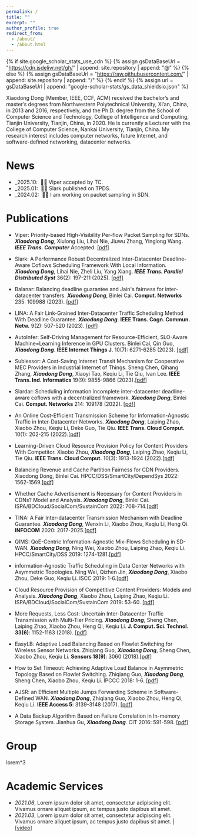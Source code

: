 ```yaml
---
permalink: /
title: ""
excerpt: ""
author_profile: true
redirect_from:
  - /about/
  - /about.html
---
```


{% if site.google_scholar_stats_use_cdn %}
{% assign gsDataBaseUrl = "https://cdn.jsdelivr.net/gh/" | append: site.repository | append: "@" %}
{% else %}
{% assign gsDataBaseUrl = "https://raw.githubusercontent.com/" | append: site.repository | append: "/" %}
{% endif %}
{% assign url = gsDataBaseUrl | append: "google-scholar-stats/gs_data_shieldsio.json" %}

<span class='anchor' id='about-me'></span>

Xiaodong Dong (Member, IEEE, CCF, ACM) received the bachelor’s and master’s degrees from Northwestern Polytechnical University, Xi’an, China, in 2013 and 2016, respectively, and the Ph.D. degree from the School of Computer Science and Technology, College of Intelligence and Computing, Tianjin University, Tianjin, China, in 2020. He is currently a Lecturer with the College of Computer Science, Nankai University, Tianjin, China. My research interest includes computer networks, future Internet, and software-defined networking, datacenter networks.

# News

- _2025.10: &nbsp;🎉🎉 Viper accepted by TC.
- _2025.01: &nbsp;🎉🎉 Slark published on TPDS.
- _2024.02: &nbsp;🎉🎉 I am working on packet sampling in SDN.

# Publications

<div class='paper-box-text' markdown="1">

- Viper: Priority-based High-Visibility Per-flow Packet Sampling for SDNs. **_Xiaodong Dong_**, Xiulong Liu, Lihai Nie, Jiuwu Zhang, Yinglong Wang. **_IEEE Trans. Computer_** Accepted. [[pdf]]()

- Slark: A Performance Robust Decentralized Inter-Datacenter Deadline-Aware Coflows Scheduling Framework With Local Information. **_Xiaodong Dong_**, Lihai Nie, Zheli Liu, Yang Xiang. **_IEEE Trans. Parallel Distributed Syst_** 36(2): 197-211 (2025). [[pdf]](https://ieeexplore.ieee.org/document/10770555)

- Balanar: Balancing deadline guarantee and Jain's fairness for inter-datacenter transfers. **_Xiaodong Dong_**, Binlei Cai. **Comput. Networks** 235: 109988 (2023). [[pdf]](https://www.sciencedirect.com/science/article/abs/pii/S1389128623004334?via%3Dihub)

- LINA: A Fair Link-Grained Inter-Datacenter Traffic Scheduling Method With Deadline Guarantee. **_Xiaodong Dong_**. **IEEE Trans. Cogn. Commun. Netw.** 9(2): 507-520 (2023). [[pdf]](https://ieeexplore.ieee.org/stamp/stamp.jsp?tp=&arnumber=9987482)

- AutoInfer: Self-Driving Management for Resource-Efficient, SLO-Aware Machine=Learning Inference in GPU Clusters. Binlei Cai, Qin Guo, **_Xiaodong Dong_**. **IEEE Internet Things J.** 10(7): 6271-6285 (2023). [[pdf]](https://ieeexplore.ieee.org/stamp/stamp.jsp?tp=&arnumber=9956001)

- Sublessor: A Cost-Saving Internet Transit Mechanism for Cooperative MEC Providers in Industrial Internet of Things. Sheng Chen, Qihang Zhang, **_Xiaodong Dong_**, Xiaoyi Tao, Keqiu Li, Tie Qiu, Ivan Lee. **IEEE Trans. Ind. Informatics** 19(9): 9855-9866 (2023).[[pdf]](https://ieeexplore.ieee.org/stamp/stamp.jsp?tp=&arnumber=10018498)

- Slardar: Scheduling information incomplete inter-datacenter deadline-aware coflows with a decentralized framework. **_Xiaodong Dong_**, Binlei Cai. **Comput. Networks** 214: 109178 (2022). [[pdf]](https://linkinghub.elsevier.com/retrieve/pii/S1389128622002808)

- An Online Cost-Efficient Transmission Scheme for Information-Agnostic Traffic in Inter-Datacenter Networks. **_Xiaodong Dong_**, Laiping Zhao, Xiaobo Zhou, Keqiu Li, Deke Guo, Tie Qiu. **IEEE Trans. Cloud Comput.** 10(1): 202-215 (2022).[[pdf]](https://ieeexplore.ieee.org/stamp/stamp.jsp?tp=&arnumber=8839825)

- Learning-Driven Cloud Resource Provision Policy for Content Providers With Competitor. Xiaobo Zhou, **_Xiaodong Dong_**, Laiping Zhao, Keqiu Li, Tie Qiu. **IEEE Trans. Cloud Comput.** 10(3): 1913-1924 (2022).[[pdf]](https://ieeexplore.ieee.org/stamp/stamp.jsp?tp=&arnumber=9184283)

- Balancing Revenue and Cache Partition Fairness for CDN Providers. Xiaodong Dong, Binlei Cai. HPCC/DSS/SmartCity/DependSys 2022: 1562-1569.[[pdf]](https://ieeexplore.ieee.org/stamp/stamp.jsp?tp=&arnumber=10074925)

- Whether Cache Advertisement is Necessary for Content Providers in CDNs? Model and Analysis. **_Xiaodong Dong_**, Binlei Cai. ISPA/BDCloud/SocialCom/SustainCom 2022: 708-714.[[pdf]](https://ieeexplore.ieee.org/stamp/stamp.jsp?tp=&arnumber=10070703)

- TINA: A Fair Inter-datacenter Transmission Mechanism with Deadline Guarantee. **_Xiaodong Dong_**, Wenxin Li, Xiaobo Zhou, Keqiu Li, Heng Qi. **INFOCOM** 2020: 2017-2025.[[pdf]](https://ieeexplore.ieee.org/stamp/stamp.jsp?tp=&arnumber=9155410)

- QIMS: QoE-Centric Information-Agnostic Mix-Flows Scheduling in SD-WAN. **_Xiaodong Dong_**, Ning Wei, Xiaobo Zhou, Laiping Zhao, Keqiu Li. HPCC/SmartCity/DSS 2019: 1274-1281.[[pdf]](https://ieeexplore.ieee.org/stamp/stamp.jsp?tp=&arnumber=8855560)

- information-Agnostic Traffic Scheduling in Data Center Networks with Asymmetric Topologies. Ning Wei, Qizhen Jin, **_Xiaodong Dong_**, Xiaobo Zhou, Deke Guo, Keqiu Li. ISCC 2019: 1-6.[[pdf]](https://ieeexplore.ieee.org/stamp/stamp.jsp?tp=&arnumber=8969633)

- Cloud Resource Provision of Competitive Content Providers: Models and Analysis. **_Xiaodong Dong_**, Xiaobo Zhou, Laiping Zhao, Keqiu Li. ISPA/BDCloud/SocialCom/SustainCom 2019: 53-60. [[pdf]](https://ieeexplore.ieee.org/stamp/stamp.jsp?tp=&arnumber=9047257)

- More Requests, Less Cost: Uncertain Inter-Datacenter Traffic Transmission with Multi-Tier Pricing. **_Xiaodong Dong_**, Sheng Chen, Laiping Zhao, Xiaobo Zhou, Heng Qi, Keqiu Li. **J. Comput. Sci. Technol. 33(6)**: 1152-1163 (2018). [[pdf]](https://link.springer.com/article/10.1007/s11390-018-1878-4)

- EasyLB: Adaptive Load Balancing Based on Flowlet Switching for Wireless Sensor Networks. Zhiqiang Guo, **_Xiaodong Dong_**, Sheng Chen, Xiaobo Zhou, Keqiu Li. **Sensors 18(9)**: 3060 (2018).[[pdf]](https://www.mdpi.com/1424-8220/18/9/3060)

- How to Set Timeout: Achieving Adaptive Load Balance in Asymmetric Topology Based on Flowlet Switching. Zhiqiang Guo, **_Xiaodong Dong_**, Sheng Chen, Xiaobo Zhou, Keqiu Li. IPCCC 2018: 1-6. [[pdf]](https://ieeexplore.ieee.org/document/8711042)

- AJSR: an Efficient Multiple Jumps Forwarding Scheme in Software-Defined WAN. **_Xiaodong Dong_**, Zhiqiang Guo, Xiaobo Zhou, Heng Qi, Keqiu Li. **IEEE Access 5**: 3139-3148 (2017). [[pdf]](https://ieeexplore.ieee.org/document/7862203)

- A Data Backup Algorithm Based on Failure Correlation in In-memory Storage System. Jianhua Gu, **_Xiaodong Dong_**. CIT 2016: 591-598. [[pdf]](https://ieeexplore.ieee.org/document/7876391)

</div>

# Group

lorem\*3

<!-- # Honors and Awards

- _2021.10_ Lorem ipsum dolor sit amet, consectetur adipiscing elit. Vivamus ornare aliquet ipsum, ac tempus justo dapibus sit amet.
- _2021.09_ Lorem ipsum dolor sit amet, consectetur adipiscing elit. Vivamus ornare aliquet ipsum, ac tempus justo dapibus sit amet. -->

<!-- # 📖 Educations

- _2019.06 - 2022.04 (now)_, Lorem ipsum dolor sit amet, consectetur adipiscing elit. Vivamus ornare aliquet ipsum, ac tempus justo dapibus sit amet.
- _2015.09 - 2019.06_, Lorem ipsum dolor sit amet, consectetur adipiscing elit. Vivamus ornare aliquet ipsum, ac tempus justo dapibus sit amet. -->

# Academic Services

- _2021.06_, Lorem ipsum dolor sit amet, consectetur adipiscing elit. Vivamus ornare aliquet ipsum, ac tempus justo dapibus sit amet.
- _2021.03_, Lorem ipsum dolor sit amet, consectetur adipiscing elit. Vivamus ornare aliquet ipsum, ac tempus justo dapibus sit amet. \| [\[video\]](https://github.com/)

<!-- # Internships

- _2019.05 - 2020.02_, [Lorem](https://github.com/), China. -->
